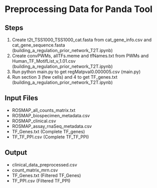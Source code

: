 # Preprocessing Data for Panda Tool

## Steps
1. Create t2t_TSS1000_TSS1000_cat.fasta from cat_gene_info.csv and cat_gene_sequence.fasta (building_a_regulation_prior_network_T2T.ipynb)
2. Create convPWMs, allTFs.meme and tfNames.txt from PWMs and Human_TF_MotifList_v_1.01.csv (building_a_regulation_prior_network_T2T.ipynb)
3. Run python main.py to get regMatpval0.000005.csv (main.py)
4. Run section 3 (few cells) and 4 to get TF_genes.txt (building_a_regulation_prior_network_T2T.ipynb)

## Input Files

- ROSMAP_all_counts_matrix.txt
- ROSMAP_biospecimen_metadata.csv
- ROSMAP_clinical.csv
- ROSMAP_assay_rnaSeq_metadata.csv
- TF_Genes.txt (Complete TF_genes)
- TF_TF_PPI.csv (Complete TF_TF_PPI)


## Output
- clinical_data_preprocessed.csv 
- count_matrix_mrn.csv
- TF_Genes.txt (Filtered TF_Genes)
- TF_PPI.csv (Filtered TF_PPI)

